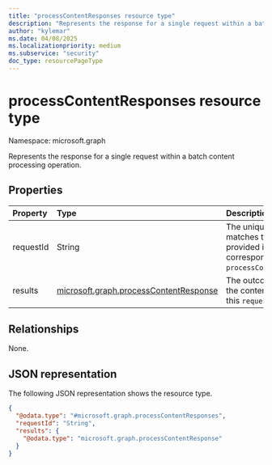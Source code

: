 ```yaml
---
title: "processContentResponses resource type"
description: "Represents the response for a single request within a batch content processing operation."
author: "kylemar"
ms.date: 04/08/2025
ms.localizationpriority: medium
ms.subservice: "security"
doc_type: resourcePageType
---
```


# processContentResponses resource type

Namespace: microsoft.graph

Represents the response for a single request within a batch content processing operation.

## Properties

|Property|Type|Description|
|:---|:---|:---|
|requestId|String|The unique identifier that matches the `requestId` provided in the corresponding `processContentBatchRequest`.|
|results|[microsoft.graph.processContentResponse](../resources/processcontentresponse.md)|The outcome of processing the content associated with this `requestId`. Required.|

## Relationships

None.

## JSON representation

The following JSON representation shows the resource type.
<!-- {
  "blockType": "resource",
  "@odata.type": "microsoft.graph.processContentResponses"
}
-->
``` json
{
  "@odata.type": "#microsoft.graph.processContentResponses",
  "requestId": "String",
  "results": {
    "@odata.type": "microsoft.graph.processContentResponse"
  }
}
```
